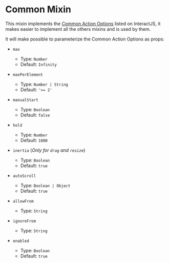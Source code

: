# Common Mixin

This mixin implements the [Common Action Options](https://interactjs.io/docs/action-options) listed on InteractJS, it makes easier to implement all the others mixins and is used by them.

It will make possible to parameterize the Common Action Options as props:


* `max`
  - Type: `Number`
  - Default: `Infinity`


* `maxPerElement`   
  - Type: `Number | String`
  - Default: `'>= 2'`

* `manualStart`
  - Type: `Boolean`
  - Default: `false`

* `hold`
  - Type: `Number`
  - Default: `1000`

* `inertia` (*Only for `drag` and `resize`*)
  - Type: `Boolean`
  - Default: `true`

* `autoScroll`
  - Type: `Boolean | Object`
  - Default: `true`

* `allowFrom`
  - Type: `String`

* `ignoreFrom`
  - Type: `String`

* `enabled`
  - Type: `Boolean`
  - Default: `true`
